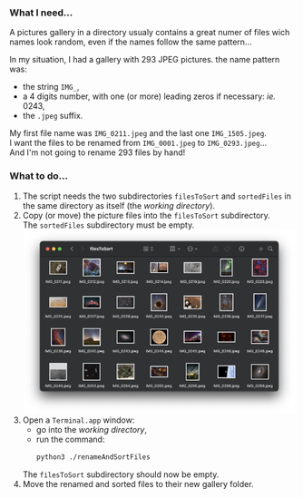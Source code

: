 
### What I need…

A pictures gallery in a directory usualy contains a great numer of files wich names look random, even if the names follow the same pattern…

In my situation, I had a gallery with 293 JPEG pictures. the name pattern was:
- the string `IMG_`,
- a 4 digits number, with one (or more) leading zeros if necessary: _ie._ 0243,
- the `.jpeg` suffix.

My first file name was `IMG_0211.jpeg` and the last one `IMG_1505.jpeg`.  
I want the files to be renamed from `IMG_0001.jpeg` to `IMG_0293.jpeg`…  
And I'm not going to rename 293 files by hand!

### What to do…

1. The script needs the two subdirectories `filesToSort` and `sortedFiles` in the same directory as itself (the _working directory_).
2. Copy (or move) the picture files into the `filesToSort` subdirectory.  
   The `sortedFiles` subdirectory must be empty.  
   ![Directory screenshot](https://github.com/schx006/code-sample/blob/main/pictures/filesToSort_screenshot.png)
3. Open a `Terminal.app` window:
   - go into the _working directory_,
   - run the command:  
     ```sh  
     python3 ./renameAndSortFiles
     ```  
   The `filesToSort` subdirectory should now be empty.
4. Move the renamed and sorted files to their new gallery folder.



